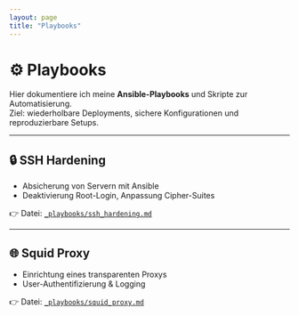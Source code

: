 ```yaml
---
layout: page
title: "Playbooks"
---
```


# ⚙️ Playbooks

Hier dokumentiere ich meine **Ansible-Playbooks** und Skripte zur Automatisierung.  
Ziel: wiederholbare Deployments, sichere Konfigurationen und reproduzierbare Setups.

---

## 🔒 SSH Hardening
- Absicherung von Servern mit Ansible  
- Deaktivierung Root-Login, Anpassung Cipher-Suites  

👉 Datei: [`_playbooks/ssh_hardening.md`](../_playbooks/ssh_hardening.md)

---

## 🌐 Squid Proxy
- Einrichtung eines transparenten Proxys  
- User-Authentifizierung & Logging  

👉 Datei: [`_playbooks/squid_proxy.md`](../_playbooks/squid_proxy.md)
